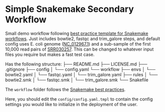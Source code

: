 # Simple Snakemake Secondary Workflow


Small demo workflow following [best practice template for Snakemake workflows](https://github.com/snakemake-workflows/snakemake-workflow-template/blob/main/README.md).  Just includes bowtie2, fastqc and trim_galore steps, and default config uses E. coli genome ([NC_012967.1](https://www.ncbi.nlm.nih.gov/nuccore/254160123)) and a sub-sample of the first 10,000 read pairs of [SRR030257](https://sra-pub-run-odp.s3.amazonaws.com/sra/SRR030257/SRR030257).  This can be changed to whatever input files you require but makes a fast test case.

Has the following structure:
    ├── README.md
    ├── LICENSE.md
    ├── .gitignore
    ├── config
    │   └── config.yaml
    └── workflow
        ├── envs
        │   └── bowtie2.yaml
        │   └── fastqc.yaml
        │   └── trim_galore.yaml
        ├── rules
        │   └── bowtie2.smk
        │   └── fastqc.smk
        │   └── trim_galore.smk
        └── Snakefile

The `workflow` folder follows the [Snakemake best practices](https://snakemake.readthedocs.io/en/stable/snakefiles/deployment.html#distribution-and-reproducibility).

Here, you should edit the `config/config.yaml.tmpl` to contain the config settings you would like to initialize in the deployment of the user.
